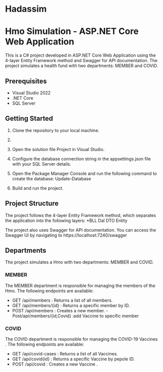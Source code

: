 # Hadassim
# Hmo Simulation - ASP.NET Core Web Application

This is a C# project developed in ASP.NET Core Web Application using the 4-layer Entity Framework method and Swagger for API documentation. The project simulates a health fund with two departments: MEMBER and COVID. 

## Prerequisites

- Visual Studio 2022
- .NET Core
- SQL Server

## Getting Started

1. Clone the repository to your local machine.
2. 
3. Open the solution file Project
 in Visual Studio.
 
3. Configure the database connection string in the appsettings.json
 file with your SQL Server details.
 
4. Open the Package Manager Console and run the following command to create the database:
   Update-Database
   
5. Build and run the project.

## Project Structure

The project follows the 4-layer Entity Framework method, which separates the application into the following layers:
*BLL
Dal
DTO
Entity

The project also uses Swagger for API documentation. You can access the Swagger UI by navigating to https://localhost:7240/swagger


## Departments

The project simulates a Hmo with two departments: MEMBER and COVID.

### MEMBER

The MEMBER department is responsible for managing the members of the Hmo. The following endpoints are available:

- GET /api/members
: Returns a list of all members.
- GET /api/members/{id}
: Returns a specific member by ID.
- POST /api/members
: Creates a new member.
-Post/api/members/{id,Covid}
:add Vaccine to specific member


### COVID

The COVID department is responsible for managing the COVID-19 Vaccines . The following endpoints are available:

- GET /api/covid-cases
: Returns a list of all Vaccines.
- GET /api/covid{id}
: Returns a specific Vaccine by pepole ID.
- POST /api/covid
: Creates a new Vaccine .

